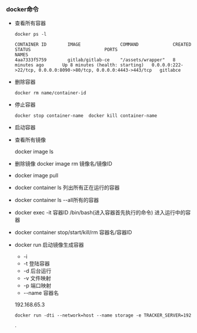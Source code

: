 ### docker命令

- 查看所有容器

  ```docker ps -l```

  ``````shell
  CONTAINER ID        IMAGE               COMMAND             CREATED             STATUS                            PORTS                                                              NAMES
  4aa7333f5759        gitlab/gitlab-ce    "/assets/wrapper"   8 minutes ago       Up 8 minutes (health: starting)   0.0.0.0:222->22/tcp, 0.0.0.0:8090->80/tcp, 0.0.0.0:4443->443/tcp   gitlabce
  ``````

* 删除容器

  ```docker rm name/container-id```

* 停止容器

  ```docker stop container-name  docker kill container-name ```

* 启动容器

* 查看所有镜像

  docker image ls
  
* 删除镜像 docker image rm 镜像名/镜像ID

* docker image pull

* docker container ls 列出所有正在运行的容器

* docker container ls --all所有的容器

* docker exec -it 容器ID /bin/bash(进入容器首先执行的命令) 进入运行中的容器

* docker container stop/start/kill/rm 容器名/容器ID

* docker run  启动镜像生成容器

  - -i 
  - -t 登陆容器
  - -d 后台运行
  - -v 文件映射
  - -p 端口映射
  - --name 容器名
  
  192.168.65.3
  
  ``````dockerfile
  docker run -dti --network=host --name storage -e TRACKER_SERVER=192.168.65.3:22122 -v /Users/zhouyajun/workspace/docker-images/fastdfs/storage:/var/fdfs delron/fastdfs storage
  ``````
  
  
  
  
  
  ·